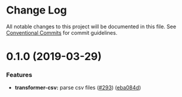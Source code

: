 # Change Log

All notable changes to this project will be documented in this file.
See [Conventional Commits](https://conventionalcommits.org) for commit guidelines.

# 0.1.0 (2019-03-29)


### Features

* **transformer-csv:** parse csv files ([#293](https://github.com/gridsome/gridsome/tree/master/packages/transformer-csv/issues/293)) ([eba084d](https://github.com/gridsome/gridsome/tree/master/packages/transformer-csv/commit/eba084d))
